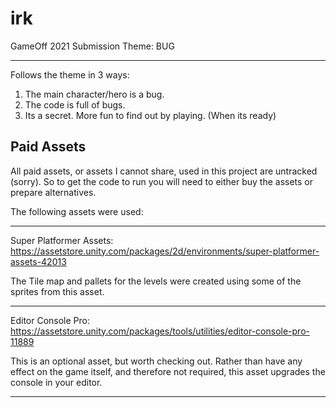 # irk
GameOff 2021 Submission
Theme: BUG

------------------------------------------------

Follows the theme in 3 ways:

1. The main character/hero is a bug.
2. The code is full of bugs.
3. Its a secret. More fun to find out by playing. (When its ready)

## Paid Assets

All paid assets, or assets I cannot share, used in this project are untracked (sorry). So to get the code to run you will need to either buy the assets or prepare alternatives.

The following assets were used:

------------------------------------------------

Super Platformer Assets: https://assetstore.unity.com/packages/2d/environments/super-platformer-assets-42013

The Tile map and pallets for the levels were created using some of the sprites from this asset. 

------------------------------------------------

Editor Console Pro: https://assetstore.unity.com/packages/tools/utilities/editor-console-pro-11889

This is an optional asset, but worth checking out. Rather than have any effect on the game itself, and therefore not required, this asset upgrades the console in your editor.

------------------------------------------------